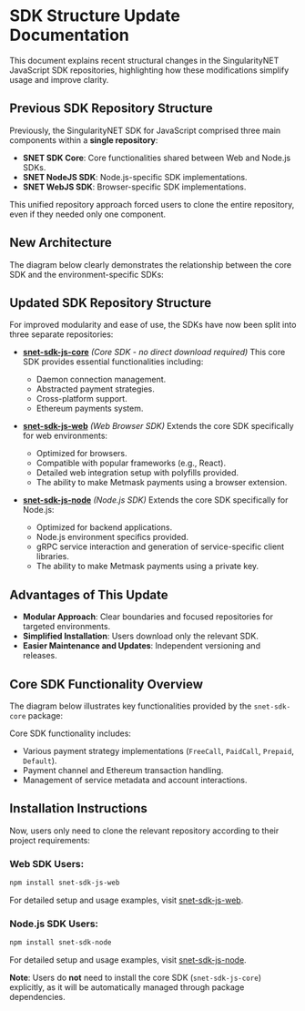 # SDK Structure Update Documentation

This document explains recent structural changes in the SingularityNET JavaScript SDK repositories, highlighting how these modifications simplify usage and improve clarity.

## Previous SDK Repository Structure

Previously, the SingularityNET SDK for JavaScript comprised three main components within a **single repository**:

* **SNET SDK Core**: Core functionalities shared between Web and Node.js SDKs.
* **SNET NodeJS SDK**: Node.js-specific SDK implementations.
* **SNET WebJS SDK**: Browser-specific SDK implementations.

This unified repository approach forced users to clone the entire repository, even if they needed only one component.

## New Architecture

The diagram below clearly demonstrates the relationship between the core SDK and the environment-specific SDKs:

<ImageViewer src="/assets/images/products/SDK/new-js-sdk.png" alt="SDK-new"/>

## Updated SDK Repository Structure

For improved modularity and ease of use, the SDKs have now been split into three separate repositories:

* **[snet-sdk-js-core](https://github.com/singnet/snet-sdk-js-core)** *(Core SDK - no direct download required)*
  This core SDK provides essential functionalities including:

  * Daemon connection management.
  * Abstracted payment strategies.
  * Cross-platform support.
  * Ethereum payments system.

* **[snet-sdk-js-web](https://github.com/singnet/snet-sdk-js-web)** *(Web Browser SDK)*
  Extends the core SDK specifically for web environments:

  * Optimized for browsers.
  * Compatible with popular frameworks (e.g., React).
  * Detailed web integration setup with polyfills provided.
  * The ability to make Metmask payments using a browser extension.

* **[snet-sdk-js-node](https://github.com/singnet/snet-sdk-js-node)** *(Node.js SDK)*
  Extends the core SDK specifically for Node.js:

  * Optimized for backend applications.
  * Node.js environment specifics provided.
  * gRPC service interaction and generation of service-specific client libraries.
  * The ability to make Metmask payments using a private key.

## Advantages of This Update

* **Modular Approach**: Clear boundaries and focused repositories for targeted environments.
* **Simplified Installation**: Users download only the relevant SDK.
* **Easier Maintenance and Updates**: Independent versioning and releases.

## Core SDK Functionality Overview

The diagram below illustrates key functionalities provided by the `snet-sdk-core` package:

<ImageViewer src="/assets/images/products/SDK/core-sdk.png" alt="core-sdk"/>

Core SDK functionality includes:

* Various payment strategy implementations (`FreeCall`, `PaidCall`, `Prepaid`, `Default`).
* Payment channel and Ethereum transaction handling.
* Management of service metadata and account interactions.

## Installation Instructions

Now, users only need to clone the relevant repository according to their project requirements:

### Web SDK Users:

```bash
npm install snet-sdk-js-web
```

For detailed setup and usage examples, visit [snet-sdk-js-web](https://github.com/singnet/snet-sdk-js-web).

### Node.js SDK Users:

```bash
npm install snet-sdk-node
```

For detailed setup and usage examples, visit [snet-sdk-js-node](https://github.com/singnet/snet-sdk-js-node).

**Note**: Users do **not** need to install the core SDK (`snet-sdk-js-core`) explicitly, as it will be automatically managed through package dependencies.
